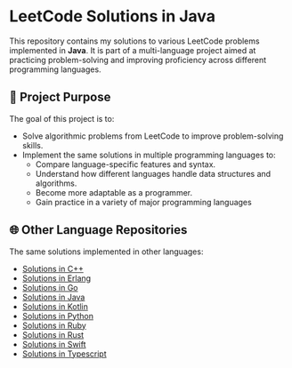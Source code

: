 # LeetCode Solutions in Java

This repository contains my solutions to various LeetCode problems implemented
in **Java**. It is part of a multi-language project aimed at practicing
problem-solving and improving proficiency across different programming
languages.

## 📌 Project Purpose

The goal of this project is to:

- Solve algorithmic problems from LeetCode to improve problem-solving skills.
- Implement the same solutions in multiple programming languages to:
  - Compare language-specific features and syntax.
  - Understand how different languages handle data structures and algorithms.
  - Become more adaptable as a programmer.
  - Gain practice in a variety of major programming languages

## 🌐 Other Language Repositories

The same solutions implemented in other languages:

- [Solutions in C++](https://github.com/zellenon/leetcode-cpp)
- [Solutions in Erlang](https://github.com/zellenon/leetcode-erlang)
- [Solutions in Go](https://github.com/zellenon/leetcode-go)
- [Solutions in Java](https://github.com/zellenon/leetcode-java)
- [Solutions in Kotlin](https://github.com/zellenon/leetcode-kotlin)
- [Solutions in Python](https://github.com/zellenon/leetcode-python)
- [Solutions in Ruby](https://github.com/zellenon/leetcode-ruby)
- [Solutions in Rust](https://github.com/zellenon/leetcode-rust)
- [Solutions in Swift](https://github.com/zellenon/leetcode-swift)
- [Solutions in Typescript](https://github.com/zellenon/leetcode-typescript)
